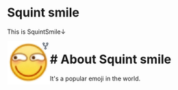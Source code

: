<h1>Squint smile</h1>
<p>This is SquintSmile↓</p>
<img src="https://raw.githubusercontent.com/dmblock/squintsmile/main/squintsmile.png" width="100x100" align="left"/>
</img>
<h1># About Squint smile</h1>
<p>It's a popular emoji in the world. </p>
